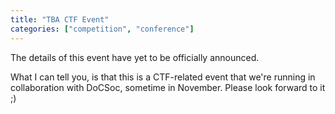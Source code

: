 ```yaml
---
title: "TBA CTF Event"
categories: ["competition", "conference"]
---
```


The details of this event have yet to be officially announced.

What I can tell you, is that this is a CTF-related event that we're running in collaboration with DoCSoc, sometime in November. Please look forward to it ;)

<!-- you thought you could see more details by taking a peek at the original md file? sneaky, nice try, but there's not much extra to be seen here :p -->
